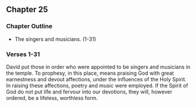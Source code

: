 ## Chapter 25

### Chapter Outline

- The singers and musicians. (1-31)

### Verses 1-31

David put those in order who were appointed to be singers and musicians in the temple. To prophesy, in this place, means praising God with great earnestness and devout affections, under the influences of the Holy Spirit. In raising these affections, poetry and music were employed. If the Spirit of God do not put life and fervour into our devotions, they will, however ordered, be a lifeless, worthless form.


